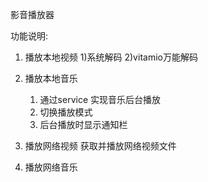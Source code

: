 影音播放器


功能说明:
1. 播放本地视频
    1)系统解码
    2)vitamio万能解码
2. 播放本地音乐
    1) 通过service 实现音乐后台播放
    2) 切换播放模式
    3) 后台播放时显示通知栏

3. 播放网络视频
    获取并播放网络视频文件
4. 播放网络音乐




